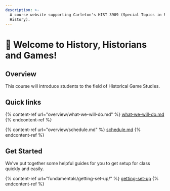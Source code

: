 ```yaml
---
description: >-
  A course website supporting Carleton's HIST 3909 (Special Topics in Public
  History).
---
```


# 👋 Welcome to History, Historians and Games!

## Overview

This course will introduce students to the field of Historical Game Studies.&#x20;

## Quick links

{% content-ref url="overview/what-we-will-do.md" %}
[what-we-will-do.md](overview/what-we-will-do.md)
{% endcontent-ref %}

{% content-ref url="overview/schedule.md" %}
[schedule.md](overview/schedule.md)
{% endcontent-ref %}

## Get Started

We've put together some helpful guides for you to get setup for class quickly and easily.

{% content-ref url="fundamentals/getting-set-up/" %}
[getting-set-up](fundamentals/getting-set-up/)
{% endcontent-ref %}
